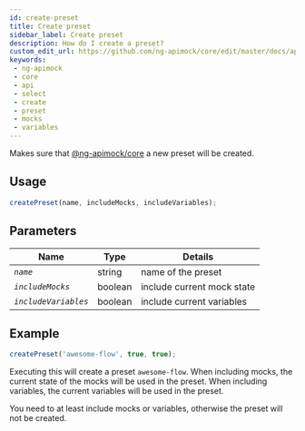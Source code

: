 ```yaml
---
id: create-preset
title: Create preset
sidebar_label: Create preset
description: How do I create a preset?
custom_edit_url: https://github.com/ng-apimock/core/edit/master/docs/api/create-preset.md
keywords:
 - ng-apimock
 - core
 - api
 - select
 - create
 - preset
 - mocks
 - variables
---
```

Makes sure that [@ng-apimock/core](https://github.com/ng-apimock/core) a new preset will be created.

## Usage
```typescript
createPreset(name, includeMocks, includeVariables);
```

## Parameters
| Name | Type | Details |
| ---- | ---- | ------- |
| <code><var>name</var></code> | string | name of the preset |
| <code><var>includeMocks</var></code> | boolean | include current mock state |
| <code><var>includeVariables</var></code> | boolean | include current variables |

## Example
```typescript
createPreset('awesome-flow', true, true); 
```
Executing this will create a preset `awesome-flow`.
When including mocks, the current state of the mocks will be used in the preset.
When including variables, the current variables will be used in the preset.

You need to at least include mocks or variables, otherwise the preset will not be created. 
